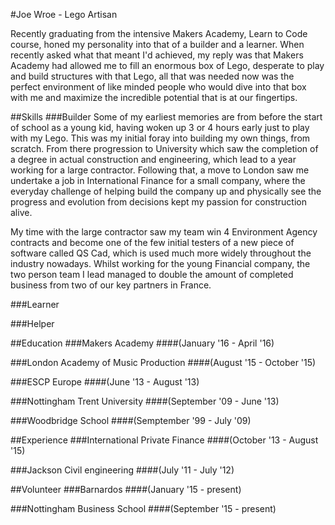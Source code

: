 #Joe Wroe - Lego Artisan

Recently graduating from the intensive Makers Academy, Learn to Code course, honed my personality into that of a builder and a learner. When recently asked what that meant I'd achieved, my reply was that Makers Academy had allowed me to fill an enormous box of Lego, desperate to play and build structures with that Lego, all that was needed now was the perfect environment of like minded people who would dive into that box with me and maximize the incredible potential that is at our fingertips.

##Skills
###Builder
Some of my earliest memories are from before the start of school as a young kid, having woken up 3 or 4 hours early just to play with my Lego. This was my initial foray into building my own things, from scratch. From there progression to University which saw the completion of a degree in actual construction and engineering, which lead to a year working for a large contractor. Following that, a move to London saw me undertake a job in International Finance for a small company, where the everyday challenge of helping build the company up and physically see the progress and evolution from decisions kept my passion for construction alive.

My time with the large contractor saw my team win 4 Environment Agency contracts and become one of the few initial testers of a new piece of software called QS Cad, which is used much more widely throughout the industry nowadays. Whilst working for the young Financial company, the two person team I lead managed to double the amount of completed business from two of our key partners in France.

###Learner

###Helper

##Education
###Makers Academy
####(January '16 - April '16)

###London Academy of Music Production
####(August '15 - October '15)

###ESCP Europe
####(June '13 - August '13)

###Nottingham Trent University
####(September '09 - June '13)

###Woodbridge School
####(Semptember '99 - July '09)

##Experience
###International Private Finance
####(October '13 - August '15)

###Jackson Civil engineering
####(July '11 - July '12)

##Volunteer
###Barnardos
####(January '15 - present)

###Nottingham Business School
####(September '15 - present)
